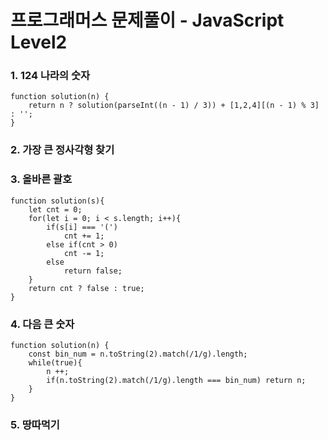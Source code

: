 # 프로그래머스 문제풀이 - JavaScript Level2
### 1. 124 나라의 숫자
    function solution(n) {
        return n ? solution(parseInt((n - 1) / 3)) + [1,2,4][(n - 1) % 3] : '';
    }
    
### 2. 가장 큰 정사각형 찾기

### 3. 올바른 괄호
    function solution(s){
        let cnt = 0;
        for(let i = 0; i < s.length; i++){
            if(s[i] === '(')
                cnt += 1;
            else if(cnt > 0)
                cnt -= 1;
            else
                return false;
        }
        return cnt ? false : true;
    }
    
### 4. 다음 큰 숫자
    function solution(n) {
        const bin_num = n.toString(2).match(/1/g).length;
        while(true){
            n ++;
            if(n.toString(2).match(/1/g).length === bin_num) return n;
        }
    }

### 5. 땅따먹기
